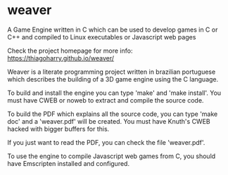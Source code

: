 # weaver
A Game Engine written in C which can be used to develop games in C or C++ and compiled to Linux executables or Javascript web pages

Check the project homepage for more info:
https://thiagoharry.github.io/weaver/

Weaver is a literate programming project written in brazilian
portuguese which describes the building of a 3D game engine using the
C language.

To build and install the engine you can type 'make' and 'make
install'. You must have CWEB or noweb to extract and compile the
source code.

To build the PDF which explains all the source code, you can type
'make doc' and a 'weaver.pdf' will be created. You must have Knuth's
CWEB hacked with bigger buffers for this.

If you just want to read the PDF, you can check the file 'weaver.pdf'.

To use the engine to compile Javascript web games from C, you should
have Emscripten installed and configured.
